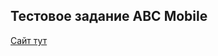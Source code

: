 
<h2>Тестовое задание ABC Mobile</h2>

[Сайт тут](https://ijoise.github.io/testTaskForABCMobile/ "Тестовое")

